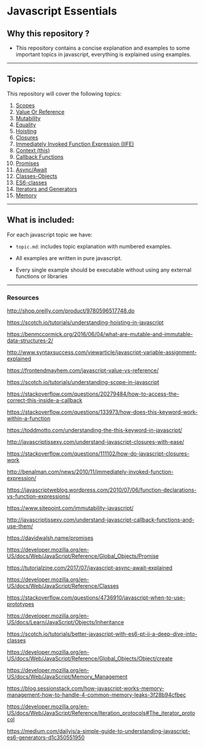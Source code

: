 # Javascript Essentials

## Why this repository ?
* This repository contains a concise explanation and examples to some important topics in javascript, everything is explained using examples.

---

## Topics:
This repository will cover the following topics:

1. [Scopes](scopes.md)
2. [Value Or Reference](valueOrReference.md)
3. [Mutability](mutability.md)
4. [Equality](equality.md)
5. [Hoisting](hoisting.md)
6. [Closures](closure.md)
7. [Immediately Invoked Function Expression (IIFE)](IIFE.md)
8. [Context (this)](context.md)
9. [Callback Functions](callbackFunctions.md)
10. [Promises](promises.md)
11. [Async/Await](async-await.md)
12. [Classes-Objects](classes-objects.md)
13. [ES6-classes](ES6-classes.md)
14. [Iterators and Generators](iterators-generators.md)
15. [Memory](memory.md)

---

## What is included:
For each javascript topic we have:
* `topic.md`: includes topic explanation with numbered examples.

* All examples are written in pure javascript.

* Every single example should be executable without using any external functions or libraries

---

### Resources

http://shop.oreilly.com/product/9780596517748.do

https://scotch.io/tutorials/understanding-hoisting-in-javascript

https://benmccormick.org/2016/06/04/what-are-mutable-and-immutable-data-structures-2/

http://www.syntaxsuccess.com/viewarticle/javascript-variable-assignment-explained

https://frontendmayhem.com/javascript-value-vs-reference/

https://scotch.io/tutorials/understanding-scope-in-javascript

https://stackoverflow.com/questions/20279484/how-to-access-the-correct-this-inside-a-callback

https://stackoverflow.com/questions/133973/how-does-this-keyword-work-within-a-function

https://toddmotto.com/understanding-the-this-keyword-in-javascript/

http://javascriptissexy.com/understand-javascript-closures-with-ease/

https://stackoverflow.com/questions/111102/how-do-javascript-closures-work

http://benalman.com/news/2010/11/immediately-invoked-function-expression/

https://javascriptweblog.wordpress.com/2010/07/06/function-declarations-vs-function-expressions/

https://www.sitepoint.com/immutability-javascript/

http://javascriptissexy.com/understand-javascript-callback-functions-and-use-them/

https://davidwalsh.name/promises

https://developer.mozilla.org/en-US/docs/Web/JavaScript/Reference/Global_Objects/Promise

https://tutorialzine.com/2017/07/javascript-async-await-explained

https://developer.mozilla.org/en-US/docs/Web/JavaScript/Reference/Classes

https://stackoverflow.com/questions/4736910/javascript-when-to-use-prototypes

https://developer.mozilla.org/en-US/docs/Learn/JavaScript/Objects/Inheritance

https://scotch.io/tutorials/better-javascript-with-es6-pt-ii-a-deep-dive-into-classes

https://developer.mozilla.org/en-US/docs/Web/JavaScript/Reference/Global_Objects/Object/create

https://developer.mozilla.org/en-US/docs/Web/JavaScript/Memory_Management

https://blog.sessionstack.com/how-javascript-works-memory-management-how-to-handle-4-common-memory-leaks-3f28b94cfbec

https://developer.mozilla.org/en-US/docs/Web/JavaScript/Reference/Iteration_protocols#The_iterator_protocol

https://medium.com/dailyjs/a-simple-guide-to-understanding-javascript-es6-generators-d1c350551950